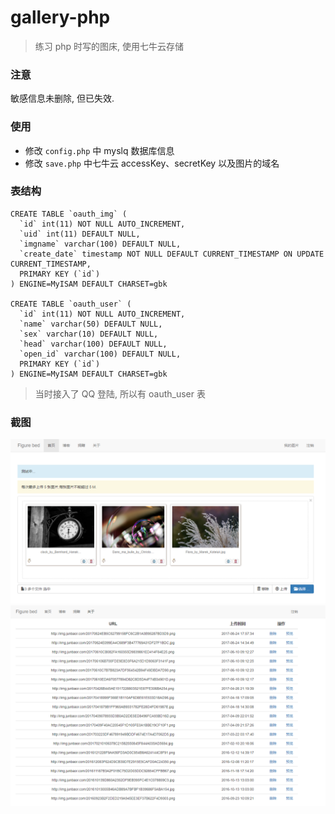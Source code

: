# gallery-php

> 练习 php 时写的图床, 使用七牛云存储  

### 注意  
敏感信息未删除, 但已失效.

### 使用
- 修改 `config.php` 中 myslq 数据库信息
- 修改 `save.php`  中七牛云 accessKey、secretKey 以及图片的域名

### 表结构

```
CREATE TABLE `oauth_img` (
  `id` int(11) NOT NULL AUTO_INCREMENT,
  `uid` int(11) DEFAULT NULL,
  `imgname` varchar(100) DEFAULT NULL,
  `create_date` timestamp NOT NULL DEFAULT CURRENT_TIMESTAMP ON UPDATE CURRENT_TIMESTAMP,
  PRIMARY KEY (`id`)
) ENGINE=MyISAM DEFAULT CHARSET=gbk

CREATE TABLE `oauth_user` (
  `id` int(11) NOT NULL AUTO_INCREMENT,
  `name` varchar(50) DEFAULT NULL,
  `sex` varchar(10) DEFAULT NULL,
  `head` varchar(100) DEFAULT NULL,
  `open_id` varchar(100) DEFAULT NULL,
  PRIMARY KEY (`id`)
) ENGINE=MyISAM DEFAULT CHARSET=gbk
```
> 当时接入了 QQ 登陆, 所以有 oauth_user 表

### 截图
![](https://raw.githubusercontent.com/junbaor/gallery-php/master/screenshot/1.png)
![](https://raw.githubusercontent.com/junbaor/gallery-php/master/screenshot/2.png)
